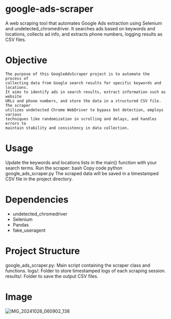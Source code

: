 # google-ads-scraper
A web scraping tool that automates Google Ads extraction using Selenium and undetected_chromedriver. It searches ads based on keywords and locations, collects ad info, and extracts phone numbers, logging results as CSV files.
# Objective
    The purpose of this GoogleAdsScraper project is to automate the process of 
    collecting data from Google search results for specific keywords and locations. 
    It aims to identify ads in search results, extract information such as website 
    URLs and phone numbers, and store the data in a structured CSV file. The scraper 
    utilizes undetected Chrome WebDriver to bypass bot detection, employs various 
    techniques like randomization in scrolling and delays, and handles errors to 
    maintain stability and consistency in data collection.

# Usage
Update the keywords and locations lists in the main() function with your search terms.
Run the scraper:
bash
Copy code
python google_ads_scraper.py
The scraped data will be saved in a timestamped CSV file in the project directory.
# Dependencies
+ undetected_chromedriver
+ Selenium
+ Pandas
+ fake_useragent
# Project Structure
google_ads_scraper.py: Main script containing the scraper class and functions.
logs/: Folder to store timestamped logs of each scraping session.
results/: Folder to save the output CSV files.
# Image
![IMG_20241026_060902_138](https://github.com/user-attachments/assets/84d1c253-7ab0-42fb-9f2a-5abba6f96021)
